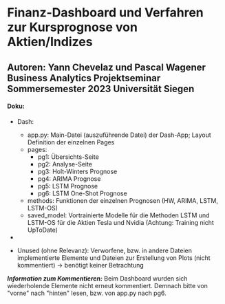 # Finanz-Dashboard und Verfahren zur Kursprognose von Aktien/Indizes

Autoren: Yann Chevelaz und Pascal Wagener
Business Analytics Projektseminar Sommersemester 2023
Universität Siegen
---

#### Doku:
* Dash:
  * app.py: Main-Datei (auszuführende Datei) der Dash-App; Layout Definition der einzelnen Pages
  * pages:
    * pg1: Übersichts-Seite
    * pg2: Analyse-Seite
    * pg3: Holt-Winters Prognose
    * pg4: ARIMA Prognose
    * pg5: LSTM Prognose
    * pg6: LSTM One-Shot Prognose
  * methods: Funktionen der einzelnen Prognosen (HW, ARIMA, LSTM, LSTM-OS)
  * saved_model: Vortrainierte Modelle für die Methoden LSTM und LSTM-OS für die Aktien Tesla und Nvidia (Achtung: Training nicht UpToDate)

*

* Unused (ohne Relevanz): Verworfene, bzw. in andere Dateien implementierte Elemente und Dateien zur Erstellung von Plots (nicht kommentiert) -> benötigt keiner Betrachtung

***Information zum Kommentieren:*** Beim Dashboard wurden sich wiederholende Elemente nicht erneut kommentiert. Demnach bitte von "vorne" nach "hinten" lesen, bzw. von app.py nach pg6.
